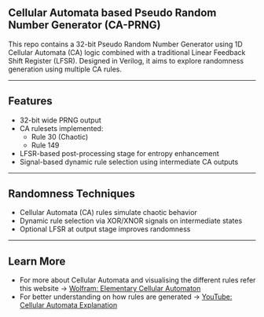 ## Cellular Automata based Pseudo Random Number Generator (CA-PRNG)

This repo contains a 32-bit Pseudo Random Number Generator using 1D Cellular Automata (CA) logic combined with a traditional Linear Feedback Shift Register (LFSR). Designed in Verilog, it aims to explore randomness generation using multiple CA rules.

---

## Features

- 32-bit wide PRNG output
- CA rulesets implemented:
  - Rule 30 (Chaotic)
  - Rule 149
- LFSR-based post-processing stage for entropy enhancement
- Signal-based dynamic rule selection using intermediate CA outputs

---

## Randomness Techniques

- Cellular Automata (CA) rules simulate chaotic behavior
- Dynamic rule selection via XOR/XNOR signals on intermediate states
- Optional LFSR at output stage improves randomness

---

## Learn More

- For more about Cellular Automata and visualising the different rules refer this website -> [Wolfram: Elementary Cellular Automaton](https://mathworld.wolfram.com/ElementaryCellularAutomaton.html)
- For better understanding on how rules are generated -> [YouTube: Cellular Automata Explanation](https://www.youtube.com/watch?v=W1zKu3fDQR8)

